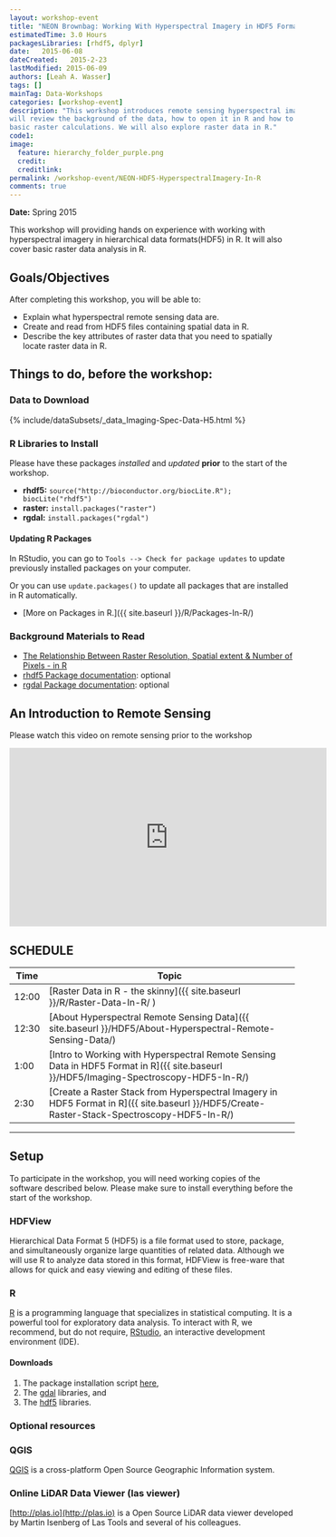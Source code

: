 ```yaml
---
layout: workshop-event
title: "NEON Brownbag: Working With Hyperspectral Imagery in HDF5 Format in R"
estimatedTime: 3.0 Hours
packagesLibraries: [rhdf5, dplyr]
date:   2015-06-08
dateCreated:   2015-2-23
lastModified: 2015-06-09
authors: [Leah A. Wasser]
tags: []
mainTag: Data-Workshops
categories: [workshop-event]
description: "This workshop introduces remote sensing hyperspectral imagery. We 
will review the background of the data, how to open it in R and how to perform 
basic raster calculations. We will also explore raster data in R."
code1: 
image:
  feature: hierarchy_folder_purple.png
  credit:
  creditlink: 
permalink: /workshop-event/NEON-HDF5-HyperspectralImagery-In-R
comments: true 
---
```


**Date:** Spring 2015

This workshop will providing hands on experience with working with hyperspectral 
imagery in hierarchical data formats(HDF5) in R. It will also cover basic raster 
data analysis in R.

<div id="objectives" markdown="1">

## Goals/Objectives
After completing this workshop, you will be able to:

* Explain what hyperspectral remote sensing data are.
* Create and read from HDF5 files containing spatial data in R.
* Describe the key attributes of raster data that you need to spatially locate 
raster data in R.


## Things to do, before the workshop:

### Data to Download
{% include/dataSubsets/_data_Imaging-Spec-Data-H5.html %}
 

### R Libraries to Install

Please have these packages *installed* and *updated* **prior** to the start of 
the workshop.

* **rhdf5:** `source("http://bioconductor.org/biocLite.R"); biocLite("rhdf5")`
* **raster:** `install.packages("raster")`
* **rgdal:** `install.packages("rgdal")`

#### Updating R Packages

In RStudio, you can go to `Tools --> Check for package updates` to update 
previously installed packages on your computer.

Or you can use <code>update.packages()</code> to update all packages that are 
installed in R automatically. 

* [More on Packages in R.]({{ site.baseurl }}/R/Packages-In-R/)


### Background Materials to Read

* <a href="{{ site.baseurl }}/GIS-spatial-data/Working-With-Rasters/">The Relationship Between Raster Resolution, Spatial extent & Number of Pixels - in R</a>
* <a href = "http://www.bioconductor.org/packages/release/bioc/vignettes/rhdf5/inst/doc/rhdf5.pdf">rhdf5 Package documentation</a>: optional
* <a href = "http://cran.r-project.org/web/packages/rgdal/rgdal.pdf">rgdal Package documentation</a>: optional

</div>

## An Introduction to Remote Sensing

Please watch this video on remote sensing prior to the workshop

<iframe width="560" height="315" src="https://www.youtube.com/embed/3iaFzafWJQE?rel=0" frameborder="0" allowfullscreen></iframe>

## SCHEDULE


| Time        | Topic         |
|-------------|---------------|
| 12:00  | [Raster Data in R - the skinny]({{ site.baseurl }}/R/Raster-Data-In-R/ ) |
| 12:30  | [About Hyperspectral Remote Sensing Data]({{ site.baseurl }}/HDF5/About-Hyperspectral-Remote-Sensing-Data/) |
| 1:00   | [Intro to Working with Hyperspectral Remote Sensing Data in HDF5 Format in R]({{ site.baseurl }}/HDF5/Imaging-Spectroscopy-HDF5-In-R/)  |
| 2:30   | [Create a Raster Stack from Hyperspectral Imagery in HDF5 Format in R]({{ site.baseurl }}/HDF5/Create-Raster-Stack-Spectroscopy-HDF5-In-R/)  |


***

## Setup

To participate in the workshop, you will need working copies of the software 
described below. Please make sure to install everything before the start of the 
workshop.

### HDFView

Hierarchical Data Format 5 (HDF5) is a file format used to store, package, and 
simultaneously organize large quantities of related data. Although we will use 
R to analyze data stored in this format, HDFView is free-ware that allows for 
quick and easy viewing and editing of these files.


### R

<a href = "http://cran.r-project.org/">R</a> 
is a programming language that specializes in statistical computing. It is a 
powerful tool for exploratory data analysis. To interact with R, we recommend, 
but do not require, 
<a href="http://www.rstudio.com/">RStudio</a>, 
an interactive development environment (IDE). 

#### Downloads
1. The package installation script <a href="https://github.com/NEONdps/neonESA2014/blob/master/packageInstallation.R">here</a>, 
2. The <a href = "http://trac.osgeo.org/gdal/wiki/DownloadingGdalBinaries">gdal</a> libraries, and 
3. The <a href = "http://www.hdfgroup.org/HDF5/release/obtain5.html">hdf5</a> libraries. 

### Optional resources

### QGIS

 <a href ="http://www.qgis.org/en/site/forusers/index.html#download" target="_blank">QGIS</a> 
is a cross-platform Open Source Geographic Information system.
 
### Online LiDAR Data Viewer (las viewer)

[http://plas.io](http://plas.io) is a Open Source LiDAR data viewer developed by 
Martin Isenberg of Las Tools and several of his colleagues.
